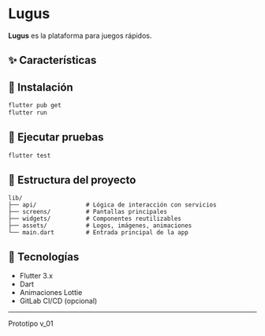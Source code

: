# Lugus

**Lugus** es la plataforma para juegos rápidos.

## ✨ Características



## 🚀 Instalación

```bash
flutter pub get
flutter run
```

## 🧪 Ejecutar pruebas

```bash
flutter test
```

## 📁 Estructura del proyecto

```
lib/
├── api/              # Lógica de interacción con servicios
├── screens/          # Pantallas principales
├── widgets/          # Componentes reutilizables
├── assets/           # Logos, imágenes, animaciones
└── main.dart         # Entrada principal de la app
```

## 🧠 Tecnologías

- Flutter 3.x
- Dart
- Animaciones Lottie
- GitLab CI/CD (opcional)

---

Prototipo v_01
